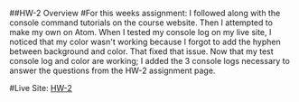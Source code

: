 ##HW-2 Overview
#For this weeks assignment:
 I followed along with the console command tutorials on the course website.
Then I attempted to make my own on Atom. When I tested my console log on my live
site, I noticed that my color wasn't working because I forgot to add the hyphen
between background and color. That fixed that issue. Now that my test console log
and color are working; I added the 3 console logs necessary to answer the
questions from the HW-2 assignment page. 

#Live Site:
[HW-2](https://ewilsey.github.io/MART441/HW-2/)

